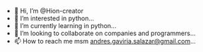 - 👋 Hi, I’m @Hion-creator
- 👀 I’m interested in python...
- 🌱 I’m currently learning in python...
- 💞️ I’m looking to collaborate on companies and programmers...
- 📫 How to reach me msm andres.gaviria.salazar@gmail.com...

<!---
Hion-creator/Hion-creator is a ✨ special ✨ repository because its `README.md` (this file) appears on your GitHub profile.
You can click the Preview link to take a look at your changes.
--->
